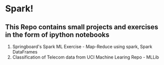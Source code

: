 # Spark!

## This Repo contains small projects and exercises in the form of ipython notebooks

1. Springboard's Spark ML Exercise - Map-Reduce using spark, Spark DataFrames
2. Classification of Telecom data from UCI Machine Learing Repo - MLLib